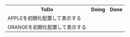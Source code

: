 <table>
<tr>
    <th>ToDo</th>
    <th>Doing</th>
    <th>Done</th>
    </tr>
    <tr>
      <td>APPLEを初期化配置して表示する</td>
      <td>　</td>
      <td>　</td>
    </tr>
    <tr>
      <td>ORANGEを初期化配置して表示する</td>
      <td>　</td>
      <td>　</td>
    </tr>
</table>